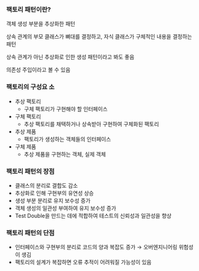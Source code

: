 ### 팩토리 패턴이란?

객체 생성 부분을 추상화한 패턴

상속 관계의 부모 클래스가 뼈대를 결정하고, 자식 클래스가 구체적인 내용을 결정하는 패턴

상속 관계가 아닌 추상화로 인한 생성 패턴이라고 봐도 좋음

의존성 주입이라고 볼 수 있음


### 팩토리의 구성요 소

- 추상 팩토리
    - 구체 팩토리가 구현해야 할 인터페이스
- 구체 팩토리
    - 추상 팩토리를 채택하거나 상속받아 구현하여 구체화된 팩토리
- 추상 제품
    - 팩토리가 생성하는 객체들의 인터페이스
- 구체 제품
    - 추상 제품을 구현하는 객체, 실제 객체


### 팩토리 패턴의 장점

- 클래스의 분리로 결합도 감소
- 추상화로 인해 구현부의 유연성 상승
- 생성 부분 분리로 유지 보수성 증가
- 객체 생성의 일관성 부여하여 유지 보수성 증가
- Test Double을 만드는 데에 적합하여 테스트의 신뢰성과 일관성을 향상


### 팩토리 패턴의 단점

- 인터페이스와 구현부의 분리로 코드의 양과 복잡도 증가 → 오버엔지니어링 위험성이 생김
- 팩토리의 설계가 복잡하면 오류 추적이 어려워질 가능성이 있음